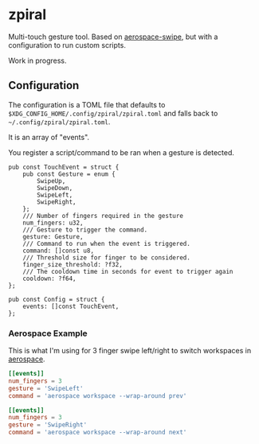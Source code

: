 # zpiral

Multi-touch gesture tool. Based on [aerospace-swipe](https://github.com/acsandmann/aerospace-swipe), but with a configuration to run custom scripts.

Work in progress.

## Configuration

The configuration is a TOML file that defaults to `$XDG_CONFIG_HOME/.config/zpiral/zpiral.toml` and falls back to `~/.config/zpiral/zpiral.toml`.

It is an array of "events".

You register a script/command to be ran when a gesture is detected.

```zig
pub const TouchEvent = struct {
    pub const Gesture = enum {
        SwipeUp,
        SwipeDown,
        SwipeLeft,
        SwipeRight,
    };
    /// Number of fingers required in the gesture
    num_fingers: u32,
    /// Gesture to trigger the command.
    gesture: Gesture,
    /// Command to run when the event is triggered.
    command: []const u8,
    /// Threshold size for finger to be considered.
    finger_size_threshold: ?f32,
    /// The cooldown time in seconds for event to trigger again
    cooldown: ?f64,
};

pub const Config = struct {
    events: []const TouchEvent,
};
```

### Aerospace Example

This is what I'm using for 3 finger swipe left/right to switch workspaces in [aerospace](https://github.com/nikitabobko/AeroSpace).

```toml
[[events]]
num_fingers = 3
gesture = 'SwipeLeft'
command = 'aerospace workspace --wrap-around prev'

[[events]]
num_fingers = 3
gesture = 'SwipeRight'
command = 'aerospace workspace --wrap-around next'
```
